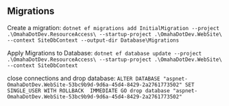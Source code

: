 

## Migrations

Create a migration:
`dotnet ef migrations add InitialMigration --project .\OmahaDotDev.ResourceAccess\ --startup-project .\OmahaDotDev.WebSite\ --context SiteDbContext --output-dir Database\Migrations`

Apply Migrations to Database: 
 `dotnet ef database update --project .\OmahaDotDev.ResourceAccess\ --startup-project .\OmahaDotDev.WebSite\ --context SiteDbContext`

 close connections and drop database:
 `
 ALTER DATABASE "aspnet-OmahaDotDev.WebSite-53bc9b9d-9d6a-45d4-8429-2a2761773502" SET SINGLE_USER WITH ROLLBACK 
IMMEDIATE
GO
drop database "aspnet-OmahaDotDev.WebSite-53bc9b9d-9d6a-45d4-8429-2a2761773502"
 `
